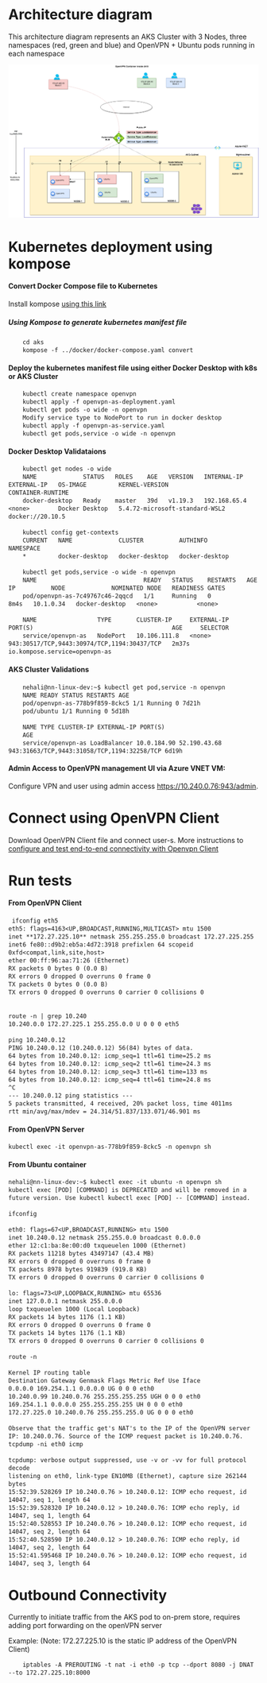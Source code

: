 # Architecture diagram

This architecture diagram represents an AKS Cluster with 3 Nodes, three namespaces (red, green and blue) and OpenVPN + Ubuntu pods running in each namespace

![alt text for image](../architecture-diagram/openvpn-architecture-AKS.png)

# Kubernetes deployment using kompose

#### Convert Docker Compose file to Kubernetes

Install kompose [using this link](https://kubernetes.io/docs/tasks/configure-pod-container/translate-compose-kubernetes/)

##### Using Kompose to generate kubernetes manifest file

        cd aks
        kompose -f ../docker/docker-compose.yaml convert

#### Deploy the kubernetes manifest file using either Docker Desktop with k8s or AKS Cluster

        kubectl create namespace openvpn
        kubectl apply -f openvpn-as-deployment.yaml
        kubectl get pods -o wide -n openvpn
        Modify service type to NodePort to run in docker desktop
        kubectl apply -f openvpn-as-service.yaml
        kubectl get pods,service -o wide -n openvpn

#### Docker Desktop Validataions

        kubectl get nodes -o wide
        NAME             STATUS   ROLES    AGE   VERSION   INTERNAL-IP    EXTERNAL-IP   OS-IMAGE         KERNEL-VERSION                   CONTAINER-RUNTIME
        docker-desktop   Ready    master   39d   v1.19.3   192.168.65.4   <none>        Docker Desktop   5.4.72-microsoft-standard-WSL2   docker://20.10.5

        kubectl config get-contexts
        CURRENT   NAME             CLUSTER          AUTHINFO         NAMESPACE
        *         docker-desktop   docker-desktop   docker-desktop

        kubectl get pods,service -o wide -n openvpn
        NAME                              READY   STATUS    RESTARTS   AGE    IP          NODE             NOMINATED NODE   READINESS GATES
        pod/openvpn-as-7c49767c46-2qqcd   1/1     Running   0          8m4s   10.1.0.34   docker-desktop   <none>           <none>

        NAME                 TYPE       CLUSTER-IP     EXTERNAL-IP   PORT(S)                                       AGE     SELECTOR
        service/openvpn-as   NodePort   10.106.111.8   <none>        943:30517/TCP,9443:30974/TCP,1194:30437/TCP   2m37s   io.kompose.service=openvpn-as

#### AKS Cluster Validations

        nehali@nn-linux-dev:~$ kubectl get pod,service -n openvpn
        NAME READY STATUS RESTARTS AGE
        pod/openvpn-as-778b9f859-8ckc5 1/1 Running 0 7d21h
        pod/ubuntu 1/1 Running 0 5d18h

        NAME TYPE CLUSTER-IP EXTERNAL-IP PORT(S)
        AGE
        service/openvpn-as LoadBalancer 10.0.184.90 52.190.43.68 943:31663/TCP,9443:31058/TCP,1194:32258/TCP 6d19h

#### Admin Access to OpenVPN management UI via Azure VNET VM:

Configure VPN and user using admin access https://10.240.0.76:943/admin.

# Connect using OpenVPN Client

Download OpenVPN Client file and connect user-s. More instructions to [configure and test end-to-end connectivity with Openvpn Client](openvpn/setup.md)

# Run tests

#### From OpenVPN Client

     ifconfig eth5
    eth5: flags=4163<UP,BROADCAST,RUNNING,MULTICAST> mtu 1500
    inet **172.27.225.10** netmask 255.255.255.0 broadcast 172.27.225.255
    inet6 fe80::d9b2:eb5a:4d72:3918 prefixlen 64 scopeid 0xfd<compat,link,site,host>
    ether 00:ff:96:aa:71:26 (Ethernet)
    RX packets 0 bytes 0 (0.0 B)
    RX errors 0 dropped 0 overruns 0 frame 0
    TX packets 0 bytes 0 (0.0 B)
    TX errors 0 dropped 0 overruns 0 carrier 0 collisions 0


    route -n | grep 10.240
    10.240.0.0 172.27.225.1 255.255.0.0 U 0 0 0 eth5

    ping 10.240.0.12
    PING 10.240.0.12 (10.240.0.12) 56(84) bytes of data.
    64 bytes from 10.240.0.12: icmp_seq=1 ttl=61 time=25.2 ms
    64 bytes from 10.240.0.12: icmp_seq=2 ttl=61 time=24.3 ms
    64 bytes from 10.240.0.12: icmp_seq=3 ttl=61 time=133 ms
    64 bytes from 10.240.0.12: icmp_seq=4 ttl=61 time=24.8 ms
    ^C
    --- 10.240.0.12 ping statistics ---
    5 packets transmitted, 4 received, 20% packet loss, time 4011ms
    rtt min/avg/max/mdev = 24.314/51.837/133.071/46.901 ms

#### From OpenVPN Server

    kubectl exec -it openvpn-as-778b9f859-8ckc5 -n openvpn sh

#### From Ubuntu container

    nehali@nn-linux-dev:~$ kubectl exec -it ubuntu -n openvpn sh
    kubectl exec [POD] [COMMAND] is DEPRECATED and will be removed in a future version. Use kubectl kubectl exec [POD] -- [COMMAND] instead.

    ifconfig

    eth0: flags=67<UP,BROADCAST,RUNNING> mtu 1500
    inet 10.240.0.12 netmask 255.255.0.0 broadcast 0.0.0.0
    ether 12:c1:ba:8e:00:d0 txqueuelen 1000 (Ethernet)
    RX packets 11218 bytes 43497147 (43.4 MB)
    RX errors 0 dropped 0 overruns 0 frame 0
    TX packets 8978 bytes 919839 (919.8 KB)
    TX errors 0 dropped 0 overruns 0 carrier 0 collisions 0

    lo: flags=73<UP,LOOPBACK,RUNNING> mtu 65536
    inet 127.0.0.1 netmask 255.0.0.0
    loop txqueuelen 1000 (Local Loopback)
    RX packets 14 bytes 1176 (1.1 KB)
    RX errors 0 dropped 0 overruns 0 frame 0
    TX packets 14 bytes 1176 (1.1 KB)
    TX errors 0 dropped 0 overruns 0 carrier 0 collisions 0

    route -n

    Kernel IP routing table
    Destination Gateway Genmask Flags Metric Ref Use Iface
    0.0.0.0 169.254.1.1 0.0.0.0 UG 0 0 0 eth0
    10.240.0.99 10.240.0.76 255.255.255.255 UGH 0 0 0 eth0
    169.254.1.1 0.0.0.0 255.255.255.255 UH 0 0 0 eth0
    172.27.225.0 10.240.0.76 255.255.255.0 UG 0 0 0 eth0

    Observe that the traffic get's NAT's to the IP of the OpenVPN server IP: 10.240.0.76. Source of the ICMP request packet is 10.240.0.76.
    tcpdump -ni eth0 icmp

    tcpdump: verbose output suppressed, use -v or -vv for full protocol decode
    listening on eth0, link-type EN10MB (Ethernet), capture size 262144 bytes
    15:52:39.528269 IP 10.240.0.76 > 10.240.0.12: ICMP echo request, id 14047, seq 1, length 64
    15:52:39.528320 IP 10.240.0.12 > 10.240.0.76: ICMP echo reply, id 14047, seq 1, length 64
    15:52:40.528553 IP 10.240.0.76 > 10.240.0.12: ICMP echo request, id 14047, seq 2, length 64
    15:52:40.528590 IP 10.240.0.12 > 10.240.0.76: ICMP echo reply, id 14047, seq 2, length 64
    15:52:41.595468 IP 10.240.0.76 > 10.240.0.12: ICMP echo request, id 14047, seq 3, length 64

# Outbound Connectivity

Currently to initiate traffic from the AKS pod to on-prem store, requires adding port forwarding on the openVPN server

Example: (Note: 172.27.225.10 is the static IP address of the OpenVPN Client)

        iptables -A PREROUTING -t nat -i eth0 -p tcp --dport 8080 -j DNAT --to 172.27.225.10:8000
